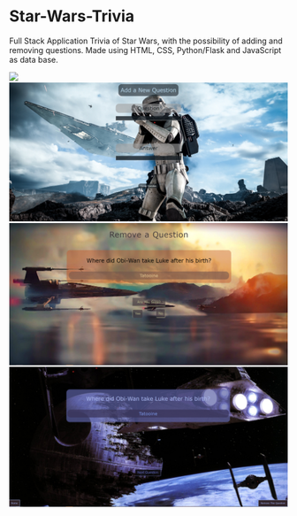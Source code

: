 # Star-Wars-Trivia


Full Stack Application Trivia of Star Wars, with the possibility of adding and removing questions.
Made using HTML, CSS, Python/Flask and JavaScript as data base.



<img src="/static/Home.png" width="800px"/>
<img src="/static/New_question.png" width="800px"/>
<img src="/static/Remove_question.png" width="800px"/>
<img src="/static/question.png" width="800px"/>
